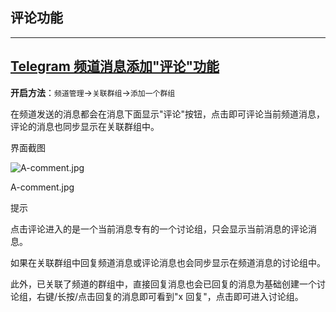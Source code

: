 ## 评论功能

---

## [Telegram 频道消息添加"评论"功能](#telegram频道消息添加-评论-功能)

**开启方法**：`频道管理`\->`关联群组`\->`添加一个群组`

在频道发送的消息都会在消息下面显示"评论"按钮，点击即可评论当前频道消息，评论的消息也同步显示在关联群组中。

界面截图

![A-comment.jpg](https://cdn.jsdelivr.net/gh/tgwiki/images/A/comment.jpg)

A-comment.jpg

提示

点击评论进入的是一个当前消息专有的一个讨论组，只会显示当前消息的评论消息。

如果在关联群组中回复频道消息或评论消息也会同步显示在频道消息的讨论组中。

此外，已关联了频道的群组中，直接回复消息也会已回复的消息为基础创建一个讨论组，右键/长按/点击回复的消息即可看到"x 回复"，点击即可进入讨论组。
